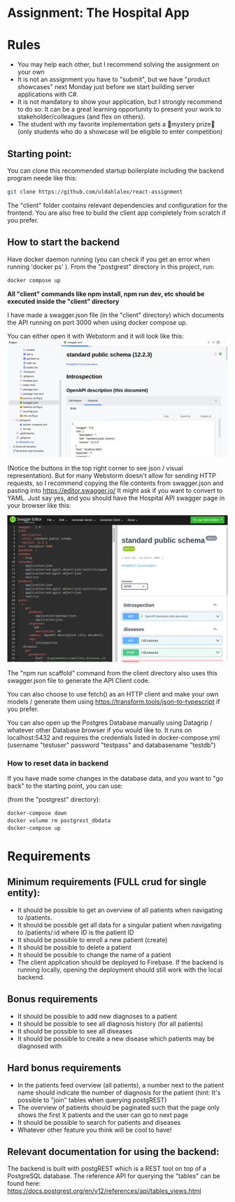 # Assignment: The Hospital App

# Rules

- You may help each other, but I recommend solving the assignment on your own
- It is not an assignment you have to "submit", but we have "product showcases" next Monday just before we start building server applications with C#.
- It is not mandatory to show your application, but I strongly recommend to do so: It can be a great learning opportunity to present your work to stakeholder/colleagues (and flex on others).
- The student with my favorite implementation gets a 🎁mystery prize🎁 (only students who do a showcase will be eligible to enter competition)

## Starting point:

You can clone this recommended startup boilerplate including the backend program neede like this:

```bash
git clone https://github.com/uldahlalex/react-assignment
```
The "client" folder contains relevant dependencies and configuration for the frontend. 
You are also free to build the client app completely from scratch if you prefer.

## How to start the backend
Have docker daemon running (you can check if you get an error when running 'docker ps' ).
From the "postgrest" directory in this project, run:
```bash
docker compose up
```

**All "client" commands like npm install, npm run dev, etc should be executed inside the "client" directory**

I have made a swagger.json file (in the "client" directory) which documents the API running on port 3000 when using docker compose up.

You can either open it with Webstorm and it will look like this:
![img.png](img.png) 

(Notice the buttons in the top right corner to see json / visual representation). 
But for many Webstorm doesn't allow for sending HTTP requests, so I recommend copying the file contents from swagger.json and pasting into https://editor.swagger.io/
It might ask if you want to convert to YAML. Just say yes, and you should have the Hospital API swagger page in your browser like this:

![img_1.png](img_1.png)

The "npm run scaffold" command from the client directory also uses this swagger.json file to generate the API Client code.

You can also choose to use fetch() as an HTTP client and make your own models / generate them using https://transform.tools/json-to-typescript if you prefer.

You can also open up the Postgres Database manually using Datagrip / whatever other Database browser if you would like to. 
It runs on localhost:5432 and requires the credentials listed in docker-compose.yml (username "testuser" password "testpass" and databasename "testdb")

### How to reset data in backend

If you have made some changes in the database data, and you want to "go back" to the starting point, you can use:

(from the "postgrest" directory):
```bash
docker-compose down
docker volume rm postgrest_dbdata
docker-compose up
```

# Requirements

## Minimum requirements (FULL crud for single entity):
- It should be possible to get an overview of all patients when navigating to /patients.
- It should be possible get all data for a singular patient when navigating to /patients/:id where ID is the patient ID
- It should be possible to enroll a new patient (create)
- It should be possible to delete a patient
- It should be possible to change the name of a patient
- The client application should be deployed to Firebase. If the backend is running locally, opening the deployment should still work with the local backend.

## Bonus requirements
- It should be possible to add new diagnoses to a patient
- It should be possible to see all diagnosis history (for all patients)
- It should be possible to see all diseases
- It should be possible to create a new disease which patients may be diagnosed with

## Hard bonus requirements
- In the patients feed overview (all patients), a number next to the patient name should indicate the number of diagnosis for the patient (hint: It's possible to "join" tables when querying postgREST)
- The overview of patients should be paginated such that the page only shows the first X patients and the user can go to next page
- It should be possible to search for patients and diseases
- Whatever other feature you think will be cool to have!



## Relevant documentation for using the backend:
The backend is built with postgREST which is a REST tool on top of a PostgreSQL database.
The reference API for querying the "tables" can be found here: https://docs.postgrest.org/en/v12/references/api/tables_views.html

